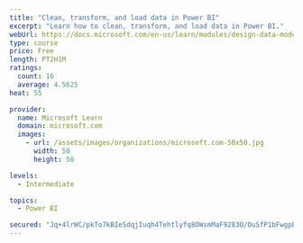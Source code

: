 ```yaml
---
title: "Clean, transform, and load data in Power BI"
excerpt: "Learn how to clean, transform, and load data in Power BI."
webUrl: https://docs.microsoft.com/en-us/learn/modules/design-data-model-power-bi/
type: course
price: Free
length: PT2H1M
ratings:
  count: 16
  average: 4.5625
heat: 55

provider:
  name: Microsoft Learn
  domain: microsoft.com
  images:
    - url: /assets/images/organizations/microsoft.com-50x50.jpg
      width: 50
      height: 50

levels:
  - Intermediate

topics:
  - Power BI

secured: "Jq+4lrWC/pkTo7kBIeSdqjIuqh4Tehtlyfq8OWsmMaF9283O/OuSfP1bFwgpEA2pDUH6YUgjv+/ep40oDv+tzm7rqiQ8WXAvdaAWCgSWwscWp5U8EjZd6rWmzte7+Bv9Rl9FM8fOv6SA2MAzw5TwnNbsQmEJBDr4K5eHyMCtKfeYH0nfA9Ihk94YCoy/YHQ9Nc+ig05JfC1JrAwdDpuHOhpAD/spmsCz2Kh8ZL9i23MkLXLJeaiV5/oW5wLUSygahC0dChslB7pY5E/0Urc++UIZaHKDO9fIIWri5p9+rqCWkfLBV2E5aKcYOnwCMTdaeYjn2+bxKfqAqTe/0YpDEgt+AzPZN//cADgaYBGJLu/JXKTtvxtL8TzxNHB6O0xOdsQ3/iOn5qj3TzTOrP3mEQ==;VaKkh7hwMQX0CCoRFSzf0g=="
---
```



